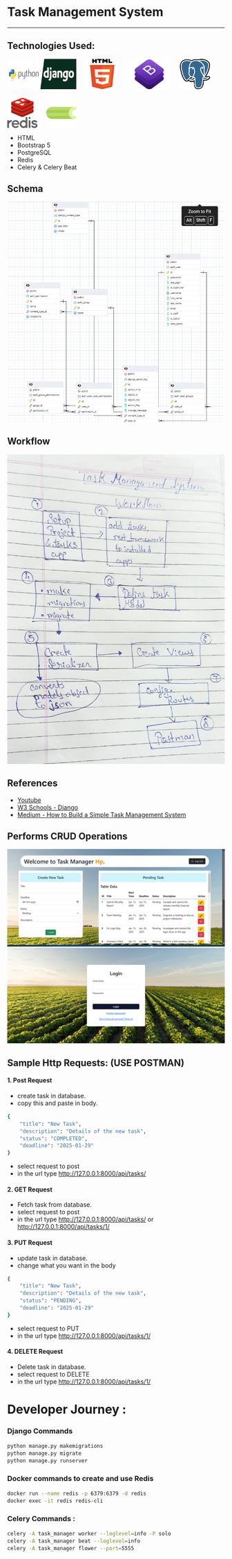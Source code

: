 # Task Management System
---
## Technologies Used:
<div style="display: flex; flex-wrap: wrap; gap: 20px; align-items: center;"> 
    <img src="/static/images/python.png" alt="Python" style="width: 160px; height: 70px;"> 
    <img src="/static/images/html.png" alt="HTML" style="width: 80px; height: 70px;"> 
    <img src="/static/images/bootstrap.png" alt="Bootstrap" style="width: 100px; height: 70px;"> 
    <img src="/static/images/pst.png" alt="PostgreSQL" style="width: 70px; height: 70px;"> 
    <img src="/static/images/redis.png" alt="Redis" style="width: 70px; height: 70px;"> 
    <img src="/static/images/celery.png" alt="Celery" style="width: 70px; height: 70px;"> 
</div>

- HTML
- Bootstrap 5
- PostgreSQL
- Redis
- Celery & Celery Beat
## Schema
![](/static/images/Schema.png)


## Workflow
![](/static/images/workflow.jpg)


## References

- [Youtube](https://www.youtube.com/watch?v=OPc_oMgjhpM)
- [W3 Schools - Django](https://www.w3schools.com/django/index.php)
- [Medium - How to Build a Simple Task Management System](https://medium.com/@farad.dev/how-to-build-a-simple-task-management-api-with-django-a9d0cd28c85e)

## Performs CRUD Operations

![Project Image](/static/images/project.png)
![Project Image](/static/images/Login.png)
## Sample Http Requests: (USE POSTMAN)


#### 1. Post Request
- create task in database.
- copy this and paste in body.
```bash
{
    "title": "New Task",
    "description": "Details of the new task",
    "status": "COMPLETED",
    "deadline": "2025-01-29"
}
``` 
- select request to post
- in the url type http://127.0.0.1:8000/api/tasks/

#### 2. GET Request
- Fetch task from database.
- select request to post
- in the url type http://127.0.0.1:8000/api/tasks/ or http://127.0.0.1:8000/api/tasks/1/

#### 3. PUT Request
- update task in database.
- change what you want in the body
```bash
{
    "title": "New Task",
    "description": "Details of the new task",
    "status": "PENDING",
    "deadline": "2025-01-29"
}
```
- select request to PUT
- in the url type http://127.0.0.1:8000/api/tasks/1/

#### 4. DELETE Request
- Delete task in database.
- select request to DELETE
- in the url type http://127.0.0.1:8000/api/tasks/1/



# Developer Journey :

### Django Commands
```bash
python manage.py makemigrations
python manage.py migrate
python manage.py runserver
```   

### Docker commands to create and use Redis
```bash
docker run --name redis -p 6379:6379 -d redis
docker exec -it redis redis-cli
```

### Celery Commands :

```bash
celery -A task_manager worker --loglevel=info -P solo
celery -A task_manager beat --loglevel=info
celery -A task_manager flower --port=5555
```     